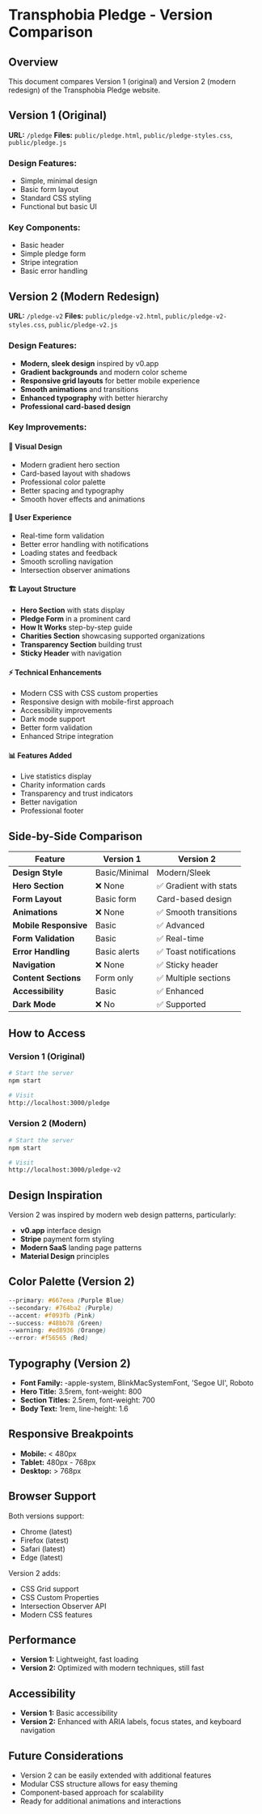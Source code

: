 # Transphobia Pledge - Version Comparison

## Overview
This document compares Version 1 (original) and Version 2 (modern redesign) of the Transphobia Pledge website.

## Version 1 (Original)
**URL:** `/pledge`
**Files:** `public/pledge.html`, `public/pledge-styles.css`, `public/pledge.js`

### Design Features:
- Simple, minimal design
- Basic form layout
- Standard CSS styling
- Functional but basic UI

### Key Components:
- Basic header
- Simple pledge form
- Stripe integration
- Basic error handling

## Version 2 (Modern Redesign)
**URL:** `/pledge-v2`
**Files:** `public/pledge-v2.html`, `public/pledge-v2-styles.css`, `public/pledge-v2.js`

### Design Features:
- **Modern, sleek design** inspired by v0.app
- **Gradient backgrounds** and modern color scheme
- **Responsive grid layouts** for better mobile experience
- **Smooth animations** and transitions
- **Enhanced typography** with better hierarchy
- **Professional card-based design**

### Key Improvements:

#### 🎨 **Visual Design**
- Modern gradient hero section
- Card-based layout with shadows
- Professional color palette
- Better spacing and typography
- Smooth hover effects and animations

#### 📱 **User Experience**
- Real-time form validation
- Better error handling with notifications
- Loading states and feedback
- Smooth scrolling navigation
- Intersection observer animations

#### 🏗️ **Layout Structure**
- **Hero Section** with stats display
- **Pledge Form** in a prominent card
- **How It Works** step-by-step guide
- **Charities Section** showcasing supported organizations
- **Transparency Section** building trust
- **Sticky Header** with navigation

#### ⚡ **Technical Enhancements**
- Modern CSS with CSS custom properties
- Responsive design with mobile-first approach
- Accessibility improvements
- Dark mode support
- Better form validation
- Enhanced Stripe integration

#### 📊 **Features Added**
- Live statistics display
- Charity information cards
- Transparency and trust indicators
- Better navigation
- Professional footer

## Side-by-Side Comparison

| Feature | Version 1 | Version 2 |
|---------|-----------|-----------|
| **Design Style** | Basic/Minimal | Modern/Sleek |
| **Hero Section** | ❌ None | ✅ Gradient with stats |
| **Form Layout** | Basic form | Card-based design |
| **Animations** | ❌ None | ✅ Smooth transitions |
| **Mobile Responsive** | Basic | ✅ Advanced |
| **Form Validation** | Basic | ✅ Real-time |
| **Error Handling** | Basic alerts | ✅ Toast notifications |
| **Navigation** | ❌ None | ✅ Sticky header |
| **Content Sections** | Form only | ✅ Multiple sections |
| **Accessibility** | Basic | ✅ Enhanced |
| **Dark Mode** | ❌ No | ✅ Supported |

## How to Access

### Version 1 (Original)
```bash
# Start the server
npm start

# Visit
http://localhost:3000/pledge
```

### Version 2 (Modern)
```bash
# Start the server
npm start

# Visit
http://localhost:3000/pledge-v2
```

## Design Inspiration
Version 2 was inspired by modern web design patterns, particularly:
- **v0.app** interface design
- **Stripe** payment form styling
- **Modern SaaS** landing page patterns
- **Material Design** principles

## Color Palette (Version 2)
```css
--primary: #667eea (Purple Blue)
--secondary: #764ba2 (Purple)
--accent: #f093fb (Pink)
--success: #48bb78 (Green)
--warning: #ed8936 (Orange)
--error: #f56565 (Red)
```

## Typography (Version 2)
- **Font Family:** -apple-system, BlinkMacSystemFont, 'Segoe UI', Roboto
- **Hero Title:** 3.5rem, font-weight: 800
- **Section Titles:** 2.5rem, font-weight: 700
- **Body Text:** 1rem, line-height: 1.6

## Responsive Breakpoints
- **Mobile:** < 480px
- **Tablet:** 480px - 768px
- **Desktop:** > 768px

## Browser Support
Both versions support:
- Chrome (latest)
- Firefox (latest)
- Safari (latest)
- Edge (latest)

Version 2 adds:
- CSS Grid support
- CSS Custom Properties
- Intersection Observer API
- Modern CSS features

## Performance
- **Version 1:** Lightweight, fast loading
- **Version 2:** Optimized with modern techniques, still fast

## Accessibility
- **Version 1:** Basic accessibility
- **Version 2:** Enhanced with ARIA labels, focus states, and keyboard navigation

## Future Considerations
- Version 2 can be easily extended with additional features
- Modular CSS structure allows for easy theming
- Component-based approach for scalability
- Ready for additional animations and interactions
